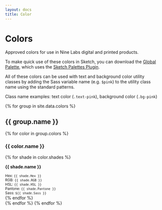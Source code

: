 ```yaml
---
layout: docs
title: Color
---
```


# Colors

Approved colors for use in Nine Labs digital and printed products.

To make quick use of these colors in Sketch, you can download the [Global Palette](/assets/Nine-Labs-Brand-Colors.sketchpalette), which uses the [Sketch Palettes Plugin](https://github.com/andrewfiorillo/sketch-palettes).

All of these colors can be used with text and background color utility classes by adding the Sass variable name (e.g. `$pink`) to the utility class name using the standard patterns.

Class name examples: text color (`.text-pink`), background color (`.bg-pink`)

{% for group in site.data.colors %}
<h2 id="{{ group.name | downcase | url_encode }}">{{ group.name }}</h2>
  {% for color in group.colors %}
  <h3 id="{{ color.name | downcase }}">{{ color.name }}</h3>
  <div class="row">
    {% for shade in color.shades %}
    <div class="col col-4 mb-5">
      <div class="color-demo bg-{{ shade.Sass }}"></div>
      <p><strong>{{ shade.name }}</strong></p>
      <small>
      Hex: <code>{{ shade.Hex }}</code> <br>
      RGB: <code>{{ shade.RGB }}</code> <br>
      HSL: <code>{{ shade.HSL }}</code> <br>
      Pantone: <code>{{ shade.Pantone }}</code> <br>
      Sass: <code>${{ shade.Sass }}</code> <br>
      </small>
    </div>
    {% endfor %}
  </div>
  {% endfor %}
{% endfor %}

